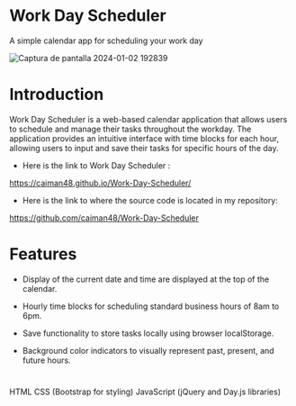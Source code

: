 # Work Day Scheduler
A simple calendar  app for scheduling your work day 

![Captura de pantalla 2024-01-02 192839](https://github.com/caiman48/Work-Day-Scheduler/assets/102683872/96951182-3927-40d2-9f93-3431bcb8e2ca)


# Introduction 

Work Day Scheduler is a web-based calendar application that allows users to schedule and manage their tasks throughout the workday. The application provides an intuitive interface with time blocks for each hour, allowing users to input and save their tasks for specific hours of the day.

- Here is the link to Work Day Scheduler :

https://caiman48.github.io/Work-Day-Scheduler/



- Here is the link to where the source code is located in my repository:

https://github.com/caiman48/Work-Day-Scheduler



# Features
- Display of the current date and time are displayed at the top of the calendar.

- Hourly time blocks for scheduling standard business hours of 8am to 6pm.

- Save functionality to store tasks locally using browser localStorage.

- Background color indicators to visually represent past, present, and future hours.


# 
HTML
CSS (Bootstrap for styling)
JavaScript (jQuery and Day.js libraries)
